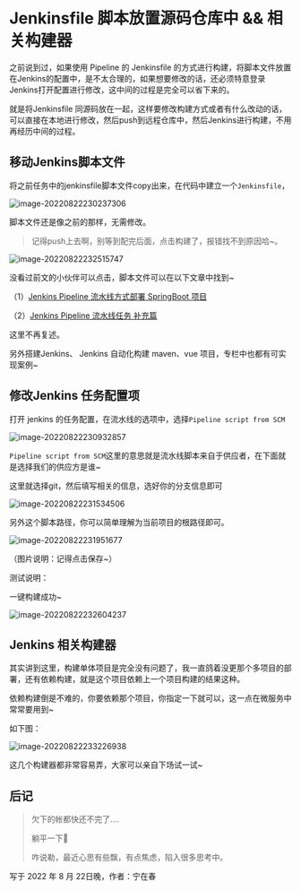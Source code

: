 # Jenkinsfile 脚本放置源码仓库中 && 相关构建器

之前说到过，如果使用 Pipeline 的 Jenkinsfile 的方式进行构建，将脚本文件放置在Jenkins的配置中，是不太合理的，如果想要修改的话，还必须特意登录Jenkins打开配置进行修改，这中间的过程是完全可以省下来的。

就是将Jenkinsfile 同源码放在一起，这样要修改构建方式或者有什么改动的话，可以直接在本地进行修改，然后push到远程仓库中，然后Jenkins进行构建，不用再经历中间的过程。

## 移动Jenkins脚本文件

将之前任务中的jenkinsfile脚本文件copy出来，在代码中建立一个`Jenkinsfile`，

![image-20220822230237306](C:\Users\ASUS\Desktop\nzc_blog\img\image-20220822230237306.png)



脚本文件还是像之前的那样，无需修改。

> 记得push上去啊，别等到配完后面，点击构建了，报错找不到原因哈~。

![image-20220822232515747](C:\Users\ASUS\Desktop\nzc_blog\img\image-20220822232515747.png)



没看过前文的小伙伴可以点击，脚本文件可以在以下文章中找到~

（1）[Jenkins Pipeline 流水线方式部署 SpringBoot 项目](https://juejin.cn/post/7132503611786919972)

（2）[Jenkins Pipeline 流水线任务 补充篇](https://juejin.cn/post/7133245897080569892)

这里不再复述。

另外搭建Jenkins、 Jenkins 自动化构建 maven、vue 项目，专栏中也都有可实现案例~

## 修改Jenkins 任务配置项

打开 jenkins 的任务配置，在流水线的选项中，选择`Pipeline script from SCM`

![image-20220822230932857](C:\Users\ASUS\Desktop\nzc_blog\img\image-20220822230932857.png)

`Pipeline script from SCM`这里的意思就是流水线脚本来自于供应者，在下面就是选择我们的供应方是谁~

这里就选择git，然后填写相关的信息，选好你的分支信息即可

![image-20220822231534506](C:\Users\ASUS\Desktop\nzc_blog\img\image-20220822231534506.png)

另外这个脚本路径，你可以简单理解为当前项目的根路径即可。

![image-20220822231951677](C:\Users\ASUS\Desktop\nzc_blog\img\image-20220822231951677.png)

（图片说明：记得点击保存~）

测试说明：

一键构建成功~

![image-20220822232604237](C:\Users\ASUS\Desktop\nzc_blog\img\image-20220822232604237.png)





## Jenkins 相关构建器

其实讲到这里，构建单体项目是完全没有问题了，我一直鸽着没更那个多项目的部署，还有依赖构建，就是这个项目依赖上一个项目构建的结果这种。

依赖构建倒是不难的，你要依赖那个项目，你指定一下就可以，这一点在微服务中常常要用到~

如下图：

![image-20220822233226938](C:\Users\ASUS\Desktop\nzc_blog\img\image-20220822233226938.png)

这几个构建器都非常容易弄，大家可以亲自下场试一试~

## 后记

> 欠下的帐都快还不完了....
>
> 躺平一下🛌
>
> 咋说勒，最近心思有些飘，有点焦虑，陷入很多思考中。

写于 2022 年 8 月 22日晚，作者：宁在春

